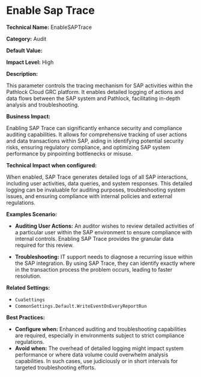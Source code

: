 # Enable Sap Trace

**Technical Name:** EnableSAPTrace

**Category:** Audit

**Default Value:**

**Impact Level:** High

**Description:**

This parameter controls the tracing mechanism for SAP activities within the Pathlock Cloud GRC platform. It enables detailed logging of actions and data flows between the SAP system and Pathlock, facilitating in-depth analysis and troubleshooting.

**Business Impact:**

Enabling SAP Trace can significantly enhance security and compliance auditing capabilities. It allows for comprehensive tracking of user actions and data transactions within SAP, aiding in identifying potential security risks, ensuring regulatory compliance, and optimizing SAP system performance by pinpointing bottlenecks or misuse.

**Technical Impact when configured:**

When enabled, SAP Trace generates detailed logs of all SAP interactions, including user activities, data queries, and system responses. This detailed logging can be invaluable for auditing purposes, troubleshooting system issues, and ensuring compliance with internal policies and external regulations.

**Examples Scenario:**

- **Auditing User Actions:** An auditor wishes to review detailed activities of a particular user within the SAP environment to ensure compliance with internal controls. Enabling SAP Trace provides the granular data required for this review.
  
- **Troubleshooting:** IT support needs to diagnose a recurring issue within the SAP integration. By using SAP Trace, they can identify exactly where in the transaction process the problem occurs, leading to faster resolution.

**Related Settings:**

- `CuaSettings`
- `CommonSettings.Default.WriteEventOnEveryReportRun`

**Best Practices:** 

- **Configure when:** Enhanced auditing and troubleshooting capabilities are required, especially in environments subject to strict compliance regulations.
- **Avoid when:** The overhead of detailed logging might impact system performance or where data volume could overwhelm analysis capabilities. In such cases, use judiciously or in short intervals for targeted troubleshooting efforts.